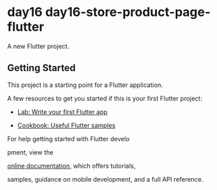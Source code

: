 # day16 day16-store-product-page-flutter

A new Flutter project.


## Getting Started

This project is a starting point for a Flutter application.


A few resources to get you started if this is your first Flutter project:


- [Lab: Write your first Flutter app](https://docs.flutter.dev/get-started/codelab)


- [Cookbook: Useful Flutter samples](https://docs.flutter.dev/cookbook)



For help getting started with Flutter develo



pment, view the


[online documentation](https://docs.flutter.dev/), which offers tutorials,


samples, guidance on mobile development, and a full API reference.
